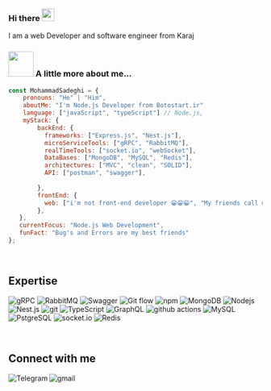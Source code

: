 ### Hi there <a href="https://www.gautamkrishnar.com/"><img src="https://media.giphy.com/media/hvRJCLFzcasrR4ia7z/giphy.gif" width="25px"></a>

I am a web Developer and software engineer from Karaj 


### <img src="https://media.giphy.com/media/VgCDAzcKvsR6OM0uWg/giphy.gif" width="50"> A little more about me...  

```javascript
const MohammadSadeghi = {     
    pronouns: "He" | "Him",     
    aboutMe: "I'm Node.js Developer from Botostart.ir"
    language: ["javaScript", "typeScript"] // Node.js,         
    myStack: {             
        backEnd: {             
          frameworks: ["Express.js", "Nest.js"],                   
          microServiceTools: ["gRPC", "RabbitMQ"],
          realTimeTools: ["socket.io", "webSocket"],
          DataBases: ["MongoDB", "MySQL", "Redis"],
          architectures: ["MVC", "clean", "SOLID"],
          API: ["postman", "swagger"],
          
        },         
        frontEnd: {             
          web: ["i'm not front-end developer 😁😁😁", "My friends call me a bug fixer 😂"],         
        },                    
   },    
   currentFocus: "Node.js Web Development",     
   funFact: "Bug's and Errors are my best friends" 
};
```

<br>

## Expertise
<p>
  <img alt="gRPC" src="https://img.shields.io/badge/gRPC%20-%236DB33F.svg?&style=flat-square&logo=grpc&logoColor=orange&color=orange" />
  <img alt="RabbitMQ" src="https://img.shields.io/static/v1?style=for-the-badge&message=RabbitMQ&color=FF6600&logo=RabbitMQ&logoColor=FFFFFF&label=" />
  <img alt="Swagger" src="https://img.shields.io/static/v1?style=for-the-badge&message=Swagger&color=222222&logo=Swagger&logoColor=85EA2D&label=" />
  <img alt="Git flow" src="https://img.shields.io/badge/Git flow%20-%236DB33F.svg?&style=flat-square&logo=git&logoColor=white&color=blue" />
  <img alt="npm" src="https://img.shields.io/badge/-NPM-CB3837?style=flat-square&logo=npm&logoColor=white" />
  <img alt="MongoDB" src="https://img.shields.io/badge/-MongoDB-13aa52?style=flat-square&logo=mongodb&logoColor=white" />
  <img alt="Nodejs" src="https://img.shields.io/static/v1?style=for-the-badge&message=Node.js&color=339933&logo=Node.js&logoColor=FFFFFF&label=" />
  <img alt="Nest.js", src="https://img.shields.io/static/v1?style=for-the-badge&message=NestJS&color=E0234E&logo=NestJS&logoColor=FFFFFF&label=" />
  <img alt="git" src="https://img.shields.io/badge/-Git-F05032?style=flat-square&logo=git&logoColor=white" />
  <img alt="TypeScript" src="https://img.shields.io/badge/-TypeScript-007ACC?style=flat-square&logo=typescript&logoColor=white" />
  <img alt="GraphQL" src="https://img.shields.io/badge/-GraphQL-E10098?style=flat-square&logo=graphql&logoColor=white" />
  <img alt="github actions" src="https://img.shields.io/badge/-Github_Actions-2088FF?style=flat-square&logo=github-actions&logoColor=white" />
 <img alt="MySQL" src="https://img.shields.io/badge/-MySQL-F87822?style=flat-square&logo=mysql&logoColor=336791" />
     <img alt="PstgreSQL" src="https://img.shields.io/static/v1?style=for-the-badge&message=PostgreSQL&color=4169E1&logo=PostgreSQL&logoColor=FFFFFF&label=" />
    <img alt="socket.io" src="https://img.shields.io/badge/-Socket.io-ffffff?style=flat-square&logo=socket.io&logoColor=black" />
    <img alt="Redis" src="https://img.shields.io/badge/-Redis-B02727?style=flat-square&logo=redis&logoColor=white" />
</p>


<br>

## Connect with me

[<img align="left" alt="Telegram" src="https://img.shields.io/badge/Telegram-%230077B5.svg?&style=for-the-badge&logo=telegram&logoColor=white" />](https://t.me/erfanyosefi)
[<img align="left" alt="gmail" src="https://img.shields.io/badge/Gmail-%2312100E.svg?&style=for-the-badge&logo=gmail&logoColor=white" />](mailto:yosefierfan@gmail.com)


<br>
